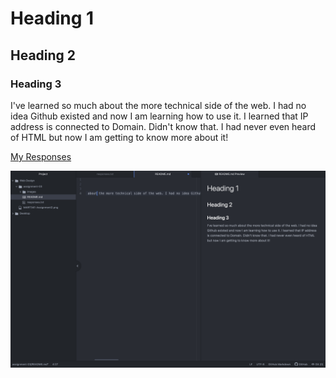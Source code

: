 # Heading 1
## Heading 2
### Heading 3
I've learned so much about the more technical side of the web. I had no idea Github existed and now I am learning how to use it. I learned that IP address is connected to Domain. Didn't know that. I had never even heard of HTML but now I am getting to know more about it!

[My Responses](./Responses.txt)

![Screenshot](./images/Atom-Screenshot.png)
